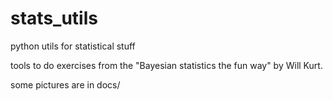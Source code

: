 # stats_utils
python utils for statistical stuff

tools to do exercises from the "Bayesian statistics the fun way" by Will Kurt.

some pictures are in docs/
